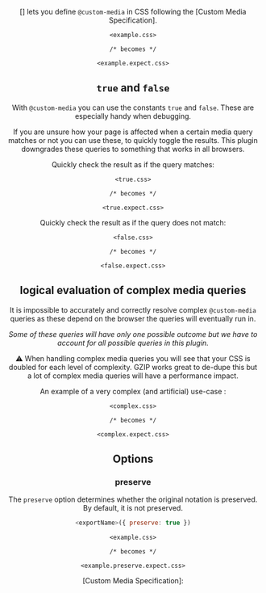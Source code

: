 <!-- Available Variables: -->
<!-- <humanReadableName> PostCSS Your Plugin -->
<!-- <exportName> postcssYourPlugin -->
<!-- <packageName> @csstools/postcss-your-plugin -->
<!-- <packageVersion> 1.0.0 -->
<!-- <packagePath> plugins/postcss-your-plugin -->
<!-- <cssdbId> your-feature -->
<!-- <specUrl> https://www.w3.org/TR/css-color-4/#funcdef-color -->
<!-- <example.css> file contents for examples/example.css -->
<!-- <header> -->
<!-- <usage> usage instructions -->
<!-- <envSupport> -->
<!-- <corsWarning> -->
<!-- <linkList> -->
<!-- to generate : npm run docs -->

<header>

[<humanReadableName>] lets you define `@custom-media` in CSS following the [Custom Media Specification].

```pcss
<example.css>

/* becomes */

<example.expect.css>
```

## `true` and `false`

With `@custom-media` you can use the constants `true` and `false`.
These are especially handy when debugging.

If you are unsure how your page is affected when a certain media query matches or not you can use these, to quickly toggle the results.
This plugin downgrades these queries to something that works in all browsers.

Quickly check the result as if the query matches:

```pcss
<true.css>

/* becomes */

<true.expect.css>
```

Quickly check the result as if the query does not match:

```pcss
<false.css>

/* becomes */

<false.expect.css>
```

## logical evaluation of complex media queries

It is impossible to accurately and correctly resolve complex `@custom-media` queries
as these depend on the browser the queries will eventually run in.

_Some of these queries will have only one possible outcome but we have to account for all possible queries in this plugin._

⚠️ When handling complex media queries you will see that your CSS is doubled for each level of complexity.
GZIP works great to de-dupe this but a lot of complex media queries will have a performance impact.

An example of a very complex (and artificial) use-case :

```pcss
<complex.css>

/* becomes */

<complex.expect.css>
```

<usage>

<envSupport>

## Options

### preserve

The `preserve` option determines whether the original notation
is preserved. By default, it is not preserved.

```js
<exportName>({ preserve: true })
```

```pcss
<example.css>

/* becomes */

<example.preserve.expect.css>
```

<linkList>
[Custom Media Specification]: <specUrl>
